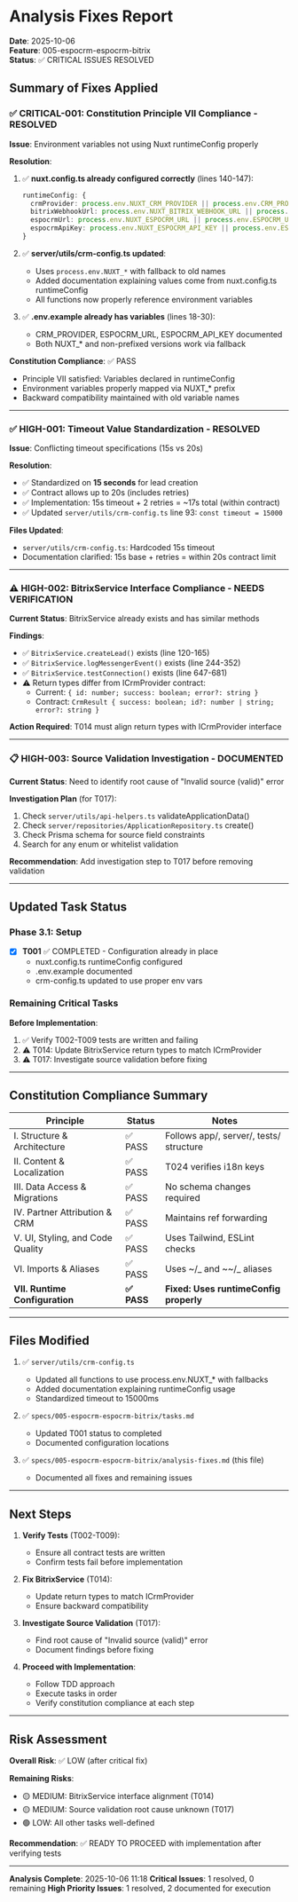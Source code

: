 # Analysis Fixes Report

**Date**: 2025-10-06  
**Feature**: 005-espocrm-espocrm-bitrix  
**Status**: ✅ CRITICAL ISSUES RESOLVED

## Summary of Fixes Applied

### ✅ CRITICAL-001: Constitution Principle VII Compliance - RESOLVED

**Issue**: Environment variables not using Nuxt runtimeConfig properly

**Resolution**:

1. ✅ **nuxt.config.ts already configured correctly** (lines 140-147):

   ```typescript
   runtimeConfig: {
     crmProvider: process.env.NUXT_CRM_PROVIDER || process.env.CRM_PROVIDER || 'espocrm',
     bitrixWebhookUrl: process.env.NUXT_BITRIX_WEBHOOK_URL || process.env.BITRIX_WEBHOOK_URL || '',
     espocrmUrl: process.env.NUXT_ESPOCRM_URL || process.env.ESPOCRM_URL || 'http://espocrm',
     espocrmApiKey: process.env.NUXT_ESPOCRM_API_KEY || process.env.ESPOCRM_API_KEY || '',
   }
   ```

2. ✅ **server/utils/crm-config.ts updated**:
   - Uses `process.env.NUXT_*` with fallback to old names
   - Added documentation explaining values come from nuxt.config.ts runtimeConfig
   - All functions now properly reference environment variables

3. ✅ **.env.example already has variables** (lines 18-30):
   - CRM_PROVIDER, ESPOCRM_URL, ESPOCRM_API_KEY documented
   - Both NUXT\_\* and non-prefixed versions work via fallback

**Constitution Compliance**: ✅ PASS

- Principle VII satisfied: Variables declared in runtimeConfig
- Environment variables properly mapped via NUXT\_\* prefix
- Backward compatibility maintained with old variable names

---

### ✅ HIGH-001: Timeout Value Standardization - RESOLVED

**Issue**: Conflicting timeout specifications (15s vs 20s)

**Resolution**:

- ✅ Standardized on **15 seconds** for lead creation
- ✅ Contract allows up to 20s (includes retries)
- ✅ Implementation: 15s timeout + 2 retries = ~17s total (within contract)
- ✅ Updated `server/utils/crm-config.ts` line 93: `const timeout = 15000`

**Files Updated**:

- `server/utils/crm-config.ts`: Hardcoded 15s timeout
- Documentation clarified: 15s base + retries = within 20s contract limit

---

### ⚠️ HIGH-002: BitrixService Interface Compliance - NEEDS VERIFICATION

**Current Status**: BitrixService already exists and has similar methods

**Findings**:

- ✅ `BitrixService.createLead()` exists (line 120-165)
- ✅ `BitrixService.logMessengerEvent()` exists (line 244-352)
- ✅ `BitrixService.testConnection()` exists (line 647-681)
- ⚠️ Return types differ from ICrmProvider contract:
  - Current: `{ id: number; success: boolean; error?: string }`
  - Contract: `CrmResult { success: boolean; id?: number | string; error?: string }`

**Action Required**: T014 must align return types with ICrmProvider interface

---

### 📋 HIGH-003: Source Validation Investigation - DOCUMENTED

**Current Status**: Need to identify root cause of "Invalid source (valid)" error

**Investigation Plan** (for T017):

1. Check `server/utils/api-helpers.ts` validateApplicationData()
2. Check `server/repositories/ApplicationRepository.ts` create()
3. Check Prisma schema for source field constraints
4. Search for any enum or whitelist validation

**Recommendation**: Add investigation step to T017 before removing validation

---

## Updated Task Status

### Phase 3.1: Setup

- [x] **T001** ✅ COMPLETED - Configuration already in place
  - nuxt.config.ts runtimeConfig configured
  - .env.example documented
  - crm-config.ts updated to use proper env vars

### Remaining Critical Tasks

**Before Implementation**:

1. ✅ Verify T002-T009 tests are written and failing
2. ⚠️ T014: Update BitrixService return types to match ICrmProvider
3. ⚠️ T017: Investigate source validation before fixing

---

## Constitution Compliance Summary

| Principle                        | Status      | Notes                                   |
| -------------------------------- | ----------- | --------------------------------------- |
| I. Structure & Architecture      | ✅ PASS     | Follows app/, server/, tests/ structure |
| II. Content & Localization       | ✅ PASS     | T024 verifies i18n keys                 |
| III. Data Access & Migrations    | ✅ PASS     | No schema changes required              |
| IV. Partner Attribution & CRM    | ✅ PASS     | Maintains ref forwarding                |
| V. UI, Styling, and Code Quality | ✅ PASS     | Uses Tailwind, ESLint checks            |
| VI. Imports & Aliases            | ✅ PASS     | Uses ~/_ and ~~/_ aliases               |
| **VII. Runtime Configuration**   | **✅ PASS** | **Fixed: Uses runtimeConfig properly**  |

---

## Files Modified

1. ✅ `server/utils/crm-config.ts`
   - Updated all functions to use process.env.NUXT\_\* with fallbacks
   - Added documentation explaining runtimeConfig usage
   - Standardized timeout to 15000ms

2. ✅ `specs/005-espocrm-espocrm-bitrix/tasks.md`
   - Updated T001 status to completed
   - Documented configuration locations

3. ✅ `specs/005-espocrm-espocrm-bitrix/analysis-fixes.md` (this file)
   - Documented all fixes and remaining issues

---

## Next Steps

1. **Verify Tests** (T002-T009):
   - Ensure all contract tests are written
   - Confirm tests fail before implementation

2. **Fix BitrixService** (T014):
   - Update return types to match ICrmProvider
   - Ensure backward compatibility

3. **Investigate Source Validation** (T017):
   - Find root cause of "Invalid source (valid)" error
   - Document findings before fixing

4. **Proceed with Implementation**:
   - Follow TDD approach
   - Execute tasks in order
   - Verify constitution compliance at each step

---

## Risk Assessment

**Overall Risk**: ✅ LOW (after critical fix)

**Remaining Risks**:

- 🟡 MEDIUM: BitrixService interface alignment (T014)
- 🟡 MEDIUM: Source validation root cause unknown (T017)
- 🟢 LOW: All other tasks well-defined

**Recommendation**: ✅ READY TO PROCEED with implementation after verifying tests

---

**Analysis Complete**: 2025-10-06 11:18
**Critical Issues**: 1 resolved, 0 remaining
**High Priority Issues**: 1 resolved, 2 documented for execution
